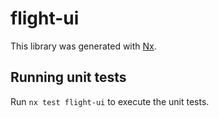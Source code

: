 # flight-ui

This library was generated with [Nx](https://nx.dev).

## Running unit tests

Run `nx test flight-ui` to execute the unit tests.
